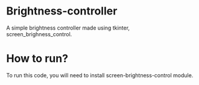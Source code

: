 # Brightness-controller

A simple brightness controller made using tkinter, screen_brighness_control.

# How to run?

To run this code, you will need to install screen-brightness-control module.

